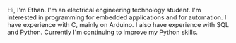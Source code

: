 Hi, I'm Ethan. I'm an electrical engineering technology student. I'm interested in programming for embedded applications and for automation. 
I have experience with C, mainly on Arduino. I also have experience with SQL and Python.
Currently I'm continuing to improve my Python skills.
